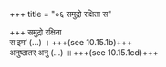 +++
title = "०६ समुद्रो रक्षिता स"

+++
समुद्रो रक्षिता  
स इमां (…) । +++(see 10.15.1b)+++  
अनुष्ठातर् अनु (…) ॥ +++(see 10.15.1cd)+++